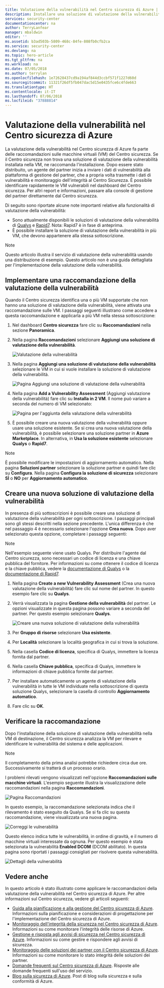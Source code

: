 ```yaml
---
title: Valutazione della vulnerabilità nel Centro sicurezza di Azure | Documentazione Microsoft
description: Installare una soluzione di valutazione della vulnerabilità per ottenere raccomandazioni utili per la protezione delle macchine virtuali nel Centro sicurezza di Azure.
services: security-center
documentationcenter: na
author: TerryLanfear
manager: mbaldwin
editor: ''
ms.assetid: b3ad503b-5809-468c-84fe-808fb0cfb2ca
ms.service: security-center
ms.devlang: na
ms.topic: hero-article
ms.tgt_pltfrm: na
ms.workload: na
ms.date: 07/05/2018
ms.author: terrylan
ms.openlocfilehash: 1e72628437cd9a194af844d3ccbf571f1227d60d
ms.sourcegitcommit: 11321f26df5fb047dac5d15e0435fce6c4fde663
ms.translationtype: HT
ms.contentlocale: it-IT
ms.lasthandoff: 07/06/2018
ms.locfileid: "37888814"
---
```

# <a name="vulnerability-assessment-in-azure-security-center"></a>Valutazione della vulnerabilità nel Centro sicurezza di Azure

La valutazione della vulnerabilità nel Centro sicurezza di Azure fa parte delle raccomandazioni sulle macchine virtuali (VM) del Centro sicurezza. Se il Centro sicurezza non trova una soluzione di valutazione della vulnerabilità installata nella VM, ne raccomanda l'installazione. Dopo essere stato distribuito, un agente del partner inizia a inviare i dati di vulnerabilità alla piattaforma di gestione del partner, che a propria volta trasmette i dati di vulnerabilità e monitoraggio dell'integrità al Centro Sicurezza. È possibile identificare rapidamente le VM vulnerabili nel dashboard del Centro sicurezza. Per altri report e informazioni, passare alla console di gestione del partner direttamente dal Centro sicurezza.

Di seguito sono riportate alcune note importanti relative alla funzionalità di valutazione della vulnerabilità:

* Sono attualmente disponibili le soluzioni di valutazione della vulnerabilità di [Qualys](https://www.qualys.com/lp/azure) e [Rapid7](https://www.rapid7.com/products/insightvm/). Nota: Rapid7 è in fase di anteprima.
* È possibile installare la soluzione di valutazione della vulnerabilità in più VM, che devono appartenere alla stessa sottoscrizione.

> [!NOTE]
> Questo articolo illustra il servizio di valutazione della vulnerabilità usando una distribuzione di esempio. Questo articolo non è una guida dettagliata per l'implementazione della valutazione della vulnerabilità.
>

## <a name="implement-a-vulnerability-assessment-recommendation"></a>Implementare una raccomandazione della valutazione della vulnerabilità
Quando il Centro sicurezza identifica una o più VM supportate che non hanno una soluzione di valutazione della vulnerabilità, viene attivata una raccomandazione sulle VM. I passaggi seguenti illustrano come accedere a questa raccomandazione e applicarla a più VM nella stessa sottoscrizione:

1. Nel dashboard **Centro sicurezza** fare clic su **Raccomandazioni** nella sezione **Panoramica**.
2. Nella pagina **Raccomandazioni** selezionare **Aggiungi una soluzione di valutazione della vulnerabilità**.

    ![Valutazione della vulnerabilità](./media/security-center-vulnerability-assessment-recommendations/security-center-vulnerability-assessment-fig1-new.png)
3. Nella pagina **Aggiungi una soluzione di valutazione della vulnerabilità** selezionare le VM in cui si vuole installare la soluzione di valutazione della vulnerabilità.

    ![Pagina Aggiungi una soluzione di valutazione della vulnerabilità](./media/security-center-vulnerability-assessment-recommendations/security-center-vulnerability-assessment-fig2-new.png)
4. Nella pagina **Add a Vulnerability Assessment** (Aggiungi valutazione della vulnerabilità) fare clic su **Installa in 2 VM**. Il nome può variare a seconda del numero di VM selezionato:

    ![Pagina per l'aggiunta della valutazione della vulnerabilità](./media/security-center-vulnerability-assessment-recommendations/security-center-vulnerability-assessment-fig3-new.png)
5. È possibile creare una nuova valutazione della vulnerabilità oppure usare una soluzione esistente. Se si crea una nuova valutazione della vulnerabilità, è possibile selezionare una soluzione partner in **Azure Marketplace**. In alternativa, in **Usa la soluzione esistente** selezionare **Qualys** o **Rapid7**.

> [!NOTE]
> È possibile modificare le impostazioni di aggiornamento automatico. Nella pagina **Soluzioni partner** selezionare la soluzione partner e quindi fare clic su **Configura**. Nella pagina **Configura la soluzione di sicurezza** selezionare **SÌ** o **NO** per **Aggiornamento automatico**.

## <a name="create-a-new-vulnerability-assessment-solution"></a>Creare una nuova soluzione di valutazione della vulnerabilità
In presenza di più sottoscrizioni è possibile creare una soluzione di valutazione della vulnerabilità per ogni sottoscrizione. I passaggi principali sono gli stessi descritti nella sezione precedente. L'unica differenza è che nel passaggio 4 è necessario selezionare l'opzione **Crea nuova**. Dopo aver selezionato questa opzione, completare i passaggi seguenti:

> [!NOTE]
> Nell'esempio seguente viene usato Qualys. Per distribuire l'agente dal Centro sicurezza, sono necessari un codice di licenza e una chiave pubblica del fornitore. Per informazioni su come ottenere il codice di licenza e la chiave pubblica, vedere la [documentazione di Qualys](https://community.qualys.com/docs/DOC-5823-deploying-qualys-cloud-agents-from-microsoft-azure-security-center) o la [documentazione di Rapid7](https://insightvm.help.rapid7.com/v1.1/docs/azure-security-center).


1. Nella pagina **Create a new Vulnerability Assessment** (Crea una nuova valutazione della vulnerabilità) fare clic sul nome del partner. In questo esempio fare clic su **Qualys**.
2. Verrà visualizzata la pagina **Gestione della vulnerabilità** del partner. Le opzioni visualizzate in questa pagina possono variare a seconda del partner. Per questo esempio selezionare **Qualys**.

    ![Creare una nuova soluzione di valutazione della vulnerabilità](./media/security-center-vulnerability-assessment-recommendations/security-center-vulnerability-assessment-fig4-new.png)
3. Per **Gruppo di risorse** selezionare **Usa esistente**.
4. Per **Località** selezionare la località geografica in cui si trova la soluzione.
5. Nella casella **Codice di licenza**, specifica di Qualys, immettere la licenza fornita dal partner.
6. Nella casella **Chiave pubblica**, specifica di Qualys, immettere le informazioni di chiave pubblica fornite dal partner.
7. Per installare automaticamente un agente di valutazione della vulnerabilità in tutte le VM individuate nella sottoscrizione di questa soluzione Qualys, selezionare la casella di controllo **Aggiornamento automatico**.
8. Fare clic su **OK**.

## <a name="review-the-recommendation"></a>Verificare la raccomandazione
Dopo l'installazione della soluzione di valutazione della vulnerabilità nella VM di destinazione, il Centro sicurezza analizza la VM per rilevare e identificare le vulnerabilità del sistema e delle applicazioni.

> [!NOTE]
> Il completamento della prima analisi potrebbe richiedere circa due ore. Successivamente si tratterà di un processo orario.
>
>

I problemi rilevati vengono visualizzati nell'opzione **Raccomandazioni sulle macchine virtuali**. L'esempio seguente illustra la visualizzazione delle raccomandazioni nella pagina **Raccomandazioni**.

![Pagina Raccomandazioni](./media/security-center-vulnerability-assessment-recommendations/security-center-vulnerability-assessment-fig5-new.png)

In questo esempio, la raccomandazione selezionata indica che il rilevamento è stato eseguito da Qualys. Se si fa clic su questa raccomandazione, viene visualizzata una nuova pagina.

![Correggi le vulnerabilità](./media/security-center-vulnerability-assessment-recommendations/security-center-vulnerability-assessment-fig6-new.png)

Questo elenco indica tutte le vulnerabilità, in ordine di gravità, e il numero di macchine virtuali interessate da ognuna. Per questo esempio è stata selezionata la vulnerabilità **Enabled DCOM** (DCOM abilitato). In questa pagina sono riportati i passaggi consigliati per risolvere questa vulnerabilità.

![Dettagli della vulnerabilità](./media/security-center-vulnerability-assessment-recommendations/security-center-vulnerability-assessment-fig7-new.png)

## <a name="see-also"></a>Vedere anche 

In questo articolo è stato illustrato come applicare le raccomandazioni della valutazione della vulnerabilità nel Centro sicurezza di Azure. Per altre informazioni sul Centro sicurezza, vedere gli articoli seguenti:

* [Guida alla pianificazione e alla gestione del Centro sicurezza di Azure](security-center-planning-and-operations-guide.md). Informazioni sulla pianificazione e considerazioni di progettazione per l'implementazione del Centro sicurezza di Azure.
* [Monitoraggio dell'integrità della sicurezza nel Centro sicurezza di Azure](security-center-monitoring.md). Informazioni su come monitorare l'integrità delle risorse di Azure.
* [Gestione e risposta agli avvisi di sicurezza nel Centro sicurezza di Azure](security-center-managing-and-responding-alerts.md). Informazioni su come gestire e rispondere agli avvisi di sicurezza.
* [Monitoraggio delle soluzioni dei partner con il Centro sicurezza di Azure](security-center-partner-solutions.md). Informazioni su come monitorare lo stato integrità delle soluzioni dei partner.
* [Domande frequenti sul Centro sicurezza di Azure](security-center-faq.md). Risposte alle domande frequenti sull'uso del servizio.
* [Blog sulla sicurezza di Azure](http://blogs.msdn.com/b/azuresecurity/). Post di blog sulla sicurezza e sulla conformità di Azure.
